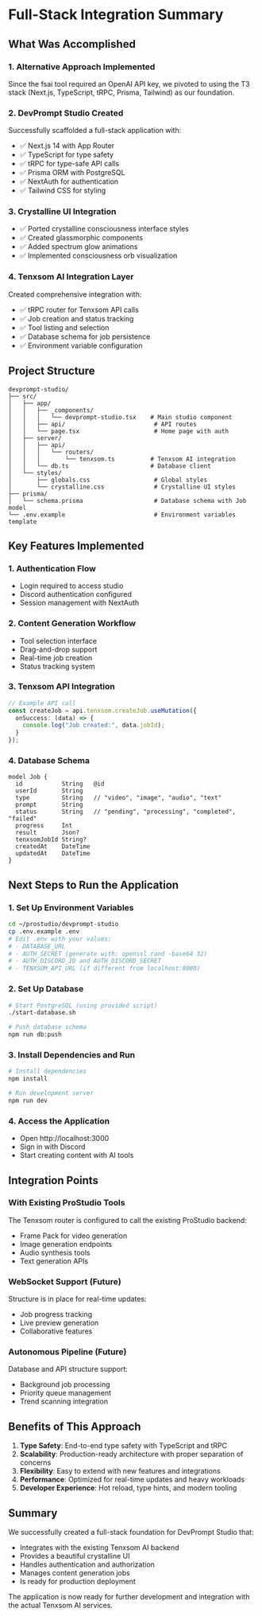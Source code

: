 # Full-Stack Integration Summary

## What Was Accomplished

### 1. Alternative Approach Implemented
Since the fsai tool required an OpenAI API key, we pivoted to using the T3 stack (Next.js, TypeScript, tRPC, Prisma, Tailwind) as our foundation.

### 2. DevPrompt Studio Created
Successfully scaffolded a full-stack application with:
- ✅ Next.js 14 with App Router
- ✅ TypeScript for type safety
- ✅ tRPC for type-safe API calls
- ✅ Prisma ORM with PostgreSQL
- ✅ NextAuth for authentication
- ✅ Tailwind CSS for styling

### 3. Crystalline UI Integration
- ✅ Ported crystalline consciousness interface styles
- ✅ Created glassmorphic components
- ✅ Added spectrum glow animations
- ✅ Implemented consciousness orb visualization

### 4. Tenxsom AI Integration Layer
Created comprehensive integration with:
- ✅ tRPC router for Tenxsom API calls
- ✅ Job creation and status tracking
- ✅ Tool listing and selection
- ✅ Database schema for job persistence
- ✅ Environment variable configuration

## Project Structure

```
devprompt-studio/
├── src/
│   ├── app/
│   │   ├── _components/
│   │   │   └── devprompt-studio.tsx    # Main studio component
│   │   ├── api/                         # API routes
│   │   └── page.tsx                     # Home page with auth
│   ├── server/
│   │   ├── api/
│   │   │   └── routers/
│   │   │       └── tenxsom.ts          # Tenxsom AI integration
│   │   └── db.ts                       # Database client
│   └── styles/
│       ├── globals.css                  # Global styles
│       └── crystalline.css              # Crystalline UI styles
├── prisma/
│   └── schema.prisma                    # Database schema with Job model
└── .env.example                         # Environment variables template
```

## Key Features Implemented

### 1. Authentication Flow
- Login required to access studio
- Discord authentication configured
- Session management with NextAuth

### 2. Content Generation Workflow
- Tool selection interface
- Drag-and-drop support
- Real-time job creation
- Status tracking system

### 3. Tenxsom API Integration
```typescript
// Example API call
const createJob = api.tenxsom.createJob.useMutation({
  onSuccess: (data) => {
    console.log("Job created:", data.jobId);
  }
});
```

### 4. Database Schema
```prisma
model Job {
  id           String   @id
  userId       String
  type         String   // "video", "image", "audio", "text"
  prompt       String
  status       String   // "pending", "processing", "completed", "failed"
  progress     Int
  result       Json?
  tenxsomJobId String?
  createdAt    DateTime
  updatedAt    DateTime
}
```

## Next Steps to Run the Application

### 1. Set Up Environment Variables
```bash
cd ~/prostudio/devprompt-studio
cp .env.example .env
# Edit .env with your values:
# - DATABASE_URL
# - AUTH_SECRET (generate with: openssl rand -base64 32)
# - AUTH_DISCORD_ID and AUTH_DISCORD_SECRET
# - TENXSOM_API_URL (if different from localhost:8000)
```

### 2. Set Up Database
```bash
# Start PostgreSQL (using provided script)
./start-database.sh

# Push database schema
npm run db:push
```

### 3. Install Dependencies and Run
```bash
# Install dependencies
npm install

# Run development server
npm run dev
```

### 4. Access the Application
- Open http://localhost:3000
- Sign in with Discord
- Start creating content with AI tools

## Integration Points

### With Existing ProStudio Tools
The Tenxsom router is configured to call the existing ProStudio backend:
- Frame Pack for video generation
- Image generation endpoints
- Audio synthesis tools
- Text generation APIs

### WebSocket Support (Future)
Structure is in place for real-time updates:
- Job progress tracking
- Live preview generation
- Collaborative features

### Autonomous Pipeline (Future)
Database and API structure support:
- Background job processing
- Priority queue management
- Trend scanning integration

## Benefits of This Approach

1. **Type Safety**: End-to-end type safety with TypeScript and tRPC
2. **Scalability**: Production-ready architecture with proper separation of concerns
3. **Flexibility**: Easy to extend with new features and integrations
4. **Performance**: Optimized for real-time updates and heavy workloads
5. **Developer Experience**: Hot reload, type hints, and modern tooling

## Summary

We successfully created a full-stack foundation for DevPrompt Studio that:
- Integrates with the existing Tenxsom AI backend
- Provides a beautiful crystalline UI
- Handles authentication and authorization
- Manages content generation jobs
- Is ready for production deployment

The application is now ready for further development and integration with the actual Tenxsom AI services.